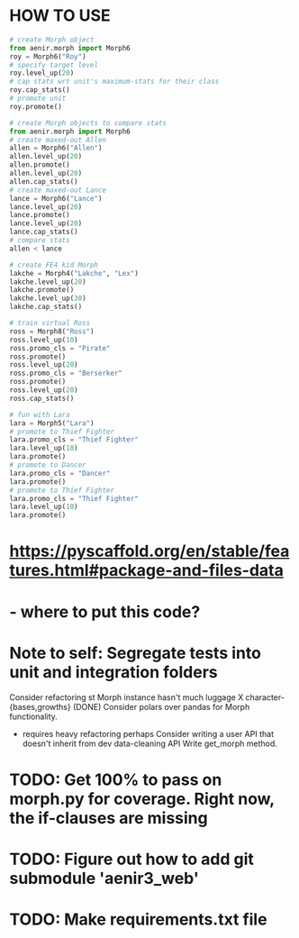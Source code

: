 HOW TO USE
==========
```python
# create Morph object
from aenir.morph import Morph6
roy = Morph6("Roy")
# specify target level
roy.level_up(20)
# cap stats wrt unit's maximum-stats for their class
roy.cap_stats()
# promote unit
roy.promote()
```

```python
# create Morph objects to compare stats
from aenir.morph import Morph6
# create maxed-out Allen
allen = Morph6("Allen")
allen.level_up(20)
allen.promote()
allen.level_up(20)
allen.cap_stats()
# create maxed-out Lance
lance = Morph6("Lance")
lance.level_up(20)
lance.promote()
lance.level_up(20)
lance.cap_stats()
# compare stats
allen < lance
```

```python
# create FE4 kid Morph
lakche = Morph4("Lakche", "Lex")
lakche.level_up(20)
lakche.promote()
lakche.level_up(30)
lakche.cap_stats()
```

```python
# train virtual Ross
ross = Morph8("Ross")
ross.level_up(10)
ross.promo_cls = "Pirate"
ross.promote()
ross.level_up(20)
ross.promo_cls = "Berserker"
ross.promote()
ross.level_up(20)
ross.cap_stats()
```

```python
# fun with Lara
lara = Morph5("Lara")
# promote to Thief Fighter
lara.promo_cls = "Thief Fighter"
lara.level_up(10)
lara.promote()
# promote to Dancer
lara.promo_cls = "Dancer"
lara.promote()
# promote to Thief Fighter
lara.promo_cls = "Thief Fighter"
lara.level_up(10)
lara.promote()
```

# https://pyscaffold.org/en/stable/features.html#package-and-files-data
# - where to put this code?
# Note to self: Segregate tests into unit and integration folders

Consider refactoring st Morph instance hasn't much luggage
X character-{bases,growths} (DONE)
Consider polars over pandas for Morph functionality.
- requires heavy refactoring perhaps
Consider writing a user API that doesn't inherit from dev data-cleaning API
Write get_morph method.
# TODO: Get 100% to pass on morph.py for coverage. Right now, the if-clauses are missing
# TODO: Figure out how to add git submodule 'aenir3_web'
# TODO: Make requirements.txt file

